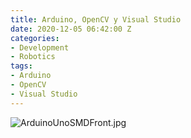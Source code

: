 ```yaml
---
title: Arduino, OpenCV y Visual Studio
date: 2020-12-05 06:42:00 Z
categories:
- Development
- Robotics
tags:
- Arduino
- OpenCV
- Visual Studio
---
```


![ArduinoUnoSMDFront.jpg](/uploads/ArduinoUnoSMDFront.jpg)
